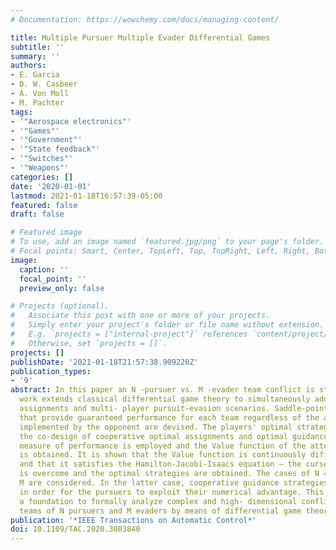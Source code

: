 ```yaml
---
# Documentation: https://wowchemy.com/docs/managing-content/

title: Multiple Pursuer Multiple Evader Differential Games
subtitle: ''
summary: ''
authors:
- E. Garcia
- D. W. Casbeer
- A. Von Moll
- M. Pachter
tags:
- '"Aerospace electronics"'
- '"Games"'
- '"Government"'
- '"State feedback"'
- '"Switches"'
- '"Weapons"'
categories: []
date: '2020-01-01'
lastmod: 2021-01-18T16:57:39-05:00
featured: false
draft: false

# Featured image
# To use, add an image named `featured.jpg/png` to your page's folder.
# Focal points: Smart, Center, TopLeft, Top, TopRight, Left, Right, BottomLeft, Bottom, BottomRight.
image:
  caption: ''
  focal_point: ''
  preview_only: false

# Projects (optional).
#   Associate this post with one or more of your projects.
#   Simply enter your project's folder or file name without extension.
#   E.g. `projects = ["internal-project"]` references `content/project/deep-learning/index.md`.
#   Otherwise, set `projects = []`.
projects: []
publishDate: '2021-01-18T21:57:38.909220Z'
publication_types:
- '9'
abstract: In this paper an N -pursuer vs. M -evader team conflict is studied. This
  work extends classical differential game theory to simultaneously address weapon
  assignments and multi- player pursuit-evasion scenarios. Saddle-point strategies
  that provide guaranteed performance for each team regardless of the actual strategies
  implemented by the opponent are devised. The players' optimal strategies require
  the co-design of cooperative optimal assignments and optimal guidance laws. A representative
  measure of performance is employed and the Value function of the attendant game
  is obtained. It is shown that the Value function is continuously differentiable
  and that it satisfies the Hamilton-Jacobi-Isaacs equation — the curse of dimensionality
  is overcome and the optimal strategies are obtained. The cases of N = M and N textgreater
  M are considered. In the latter case, cooperative guidance strategies are also developed
  in order for the pursuers to exploit their numerical advantage. This work provides
  a foundation to formally analyze complex and high- dimensional conflicts between
  teams of N pursuers and M evaders by means of differential game theory.
publication: '*IEEE Transactions on Automatic Control*'
doi: 10.1109/TAC.2020.3003840
---
```

